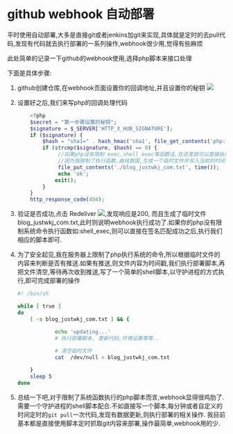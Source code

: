 # github webhook 自动部署

平时使用自动部署,大多是直接git或者jenkins加git来实现,具体就是定时的去pull代码,发现有代码就去执行部署的一系列操作,webhook很少用,觉得有些麻烦

此处简单的记录一下github的webhook使用,选择php脚本来接口处理

下面是具体步骤:

1. github创建仓库,在webhook页面设置你的回调地址,并且设置你的秘钥
	![](https://ws1.sinaimg.cn/large/0063sFGSgy1fzi7gmctpmj313u0wkgqf.jpg)
2. 设置好之后,我们来写php的回调处理代码

	``` php
		<?php
		$secret = "第一步骤设置的秘钥";
		$signature = $_SERVER['HTTP_X_HUB_SIGNATURE'];
		if ($signature) {
		    $hash = "sha1=" . hash_hmac('sha1', file_get_contents('php://input'), $secret);
		    if (strcmp($signature, $hash) == 0) {
		    	 //如果php没有限制 exec,shell_exec等函数话,在这里就可以直接执行你的脚本了
		    	 //因为我限制了执行函数,曲线救国,生成一个临时文件并写入当前的时间戳
				 file_put_contents('./blog_justwkj_com.txt', time());
				 echo 'ok';
		        exit();
		    }
		}
		http_response_code(404);
	```
3. 验证是否成功,点击 Redeliver ![](https://ws1.sinaimg.cn/large/0063sFGSgy1fzi7qjwkboj30xs09mwf3.jpg),发现响应是200, 而且生成了临时文件 blog\_justwkj\_com.txt,此时则说明webhook执行成功了.如果你的php没有限制系统命令执行函数如:shell_exec,则可以直接在签名匹配成功之后,执行我们相应的脚本即可.
4. 为了安全起见,我在服务器上限制了php执行系统的命令,所以根据临时文件的内容来判断是否有推送.如果有推送,则文件内容为时间戳,我们执行部署脚本,再把文件清空,等待再次收到推送,写了一个简单的shell脚本,以守护进程的方式执行,即可完成部署的操作
 
	```bash
	#! /bin/sh
	
	while [ true ]
	do
	    [ -s blog_justwkj_com.txt ] && {
	
	            echo 'updating...'
	            # 执行部署脚本, 更新代码,环境设置等等..
	            
	            # 清空临时文件
	            cat  /dev/null > blog_justwkj_com.txt
	
	    }
	    sleep 5
	done
	``` 
5. 总结一下吧,对于限制了系统函数执行的php脚本而言,webhook显得很鸡肋了.需要一个守护进程的shell脚本配合.不如直接写一个脚本,每分钟或者自定义的时间定时的`git pull`一次代码,发现有数据更新,则执行部署的相关操作. 我目前基本都是直接使用脚本定时抓取git内容来部署,操作最简单,webhook用的少.
